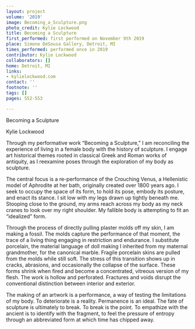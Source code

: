 ```yaml
---
layout: project
volume: '2019'
image: Becoming_a_Sculpture.png
photo_credit: Kylie Lockwood
title: Becoming a Sculpture
first_performed: first performed on November 9th 2019
place: Simone DeSousa Gallery, Detroit, MI
times_performed: performed once in 2019
contributor: Kylie Lockwood
collaborators: []
home: Detroit, MI
links:
- kylielockwood.com
contact: ''
footnote: ''
tags: []
pages: 552-553

---
```


Becoming a Sculpture

Kylie Lockwood

Through my performative work “Becoming a Sculpture,” I am reconciling the experience of living in a female body with the history of sculpture. I engage art historical themes rooted in classical Greek and Roman works of antiquity, as I reexamine poses through the exploration of my body as sculpture.

The central focus is a re-performance of the Crouching Venus, a Hellenistic model of Aphrodite at her bath, originally created over 1800 years ago. I seek to occupy the space of its form, to hold its pose, embody its posture, and enact its stance. I sit low with my legs drawn up tightly beneath me. Stooping close to the ground, my arms reach across my body as my neck cranes to look over my right shoulder. My fallible body is attempting to fit an “idealized” form.

Through the process of directly pulling plaster molds off my skin, I am making a fossil. The molds capture the performance of that moment, the trace of a living thing engaging in restriction and endurance. I substitute porcelain, the material language of doll making I inherited from my maternal grandmother, for the canonical marble. Fragile porcelain skins are pulled from the molds while still soft. The stress of this transition shows up in cracks, abrasions, and occasionally the collapse of the surface. These forms shrink when fired and become a concentrated, vitreous version of my flesh. The work is hollow and perforated. Fractures and voids disrupt the conventional distinction between interior and exterior.

The making of an artwork is a performance, a way of testing the limitations of my body. To deteriorate is a reality. Permanence is an ideal. The fate of sculpture is ultimately to break. To break is the point. To empathize with the ancient is to identify with the fragment, to feel the pressure of entropy through an abbreviated form at which time has chipped away.
